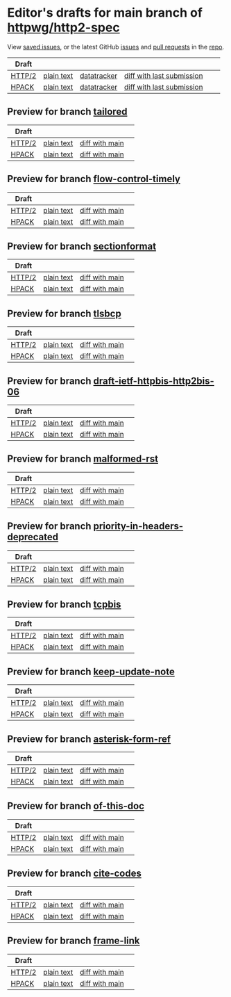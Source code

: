 # Editor's drafts for main branch of [httpwg/http2-spec](https://github.com/httpwg/http2-spec)

View [saved issues](issues.html), or the latest GitHub [issues](https://github.com/httpwg/http2-spec/issues) and [pull requests](https://github.com/httpwg/http2-spec/pulls) in the [repo](https://github.com/httpwg/http2-spec).

| Draft |     |     |     |     |     |
| ----- | --- | --- | --- | --- | --- |
| [HTTP/2](./draft-ietf-httpbis-http2bis.html) | [plain text](./draft-ietf-httpbis-http2bis.txt) | [datatracker](https://datatracker.ietf.org/doc/draft-ietf-httpbis-http2bis) | [diff with last submission](https://www.ietf.org/rfcdiff?url1=draft-ietf-httpbis-http2bis&amp;url2=https://httpwg.github.io/http2-spec/draft-ietf-httpbis-http2bis.txt) |  |
| [HPACK](./draft-ietf-httpbis-header-compression.html) | [plain text](./draft-ietf-httpbis-header-compression.txt) | [datatracker](https://datatracker.ietf.org/doc/draft-ietf-httpbis-header-compression) | [diff with last submission](https://www.ietf.org/rfcdiff?url1=draft-ietf-httpbis-header-compression&amp;url2=https://httpwg.github.io/http2-spec/draft-ietf-httpbis-header-compression.txt) |  |

## Preview for branch [tailored](tailored)

| Draft |     |     |     |
| ----- | --- | --- | --- |
| [HTTP/2](tailored/draft-ietf-httpbis-http2bis.html) | [plain text](tailored/draft-ietf-httpbis-http2bis.txt) | [diff with main](https://www.ietf.org/rfcdiff?url1=https://httpwg.github.io/http2-spec/draft-ietf-httpbis-http2bis.txt&amp;url2=https://httpwg.github.io/http2-spec/tailored/draft-ietf-httpbis-http2bis.txt) |
| [HPACK](tailored/draft-ietf-httpbis-header-compression.html) | [plain text](tailored/draft-ietf-httpbis-header-compression.txt) | [diff with main](https://www.ietf.org/rfcdiff?url1=https://httpwg.github.io/http2-spec/draft-ietf-httpbis-header-compression.txt&amp;url2=https://httpwg.github.io/http2-spec/tailored/draft-ietf-httpbis-header-compression.txt) |

## Preview for branch [flow-control-timely](flow-control-timely)

| Draft |     |     |     |
| ----- | --- | --- | --- |
| [HTTP/2](flow-control-timely/draft-ietf-httpbis-http2bis.html) | [plain text](flow-control-timely/draft-ietf-httpbis-http2bis.txt) | [diff with main](https://www.ietf.org/rfcdiff?url1=https://httpwg.github.io/http2-spec/draft-ietf-httpbis-http2bis.txt&amp;url2=https://httpwg.github.io/http2-spec/flow-control-timely/draft-ietf-httpbis-http2bis.txt) |
| [HPACK](flow-control-timely/draft-ietf-httpbis-header-compression.html) | [plain text](flow-control-timely/draft-ietf-httpbis-header-compression.txt) | [diff with main](https://www.ietf.org/rfcdiff?url1=https://httpwg.github.io/http2-spec/draft-ietf-httpbis-header-compression.txt&amp;url2=https://httpwg.github.io/http2-spec/flow-control-timely/draft-ietf-httpbis-header-compression.txt) |

## Preview for branch [sectionformat](sectionformat)

| Draft |     |     |     |
| ----- | --- | --- | --- |
| [HTTP/2](sectionformat/draft-ietf-httpbis-http2bis.html) | [plain text](sectionformat/draft-ietf-httpbis-http2bis.txt) | [diff with main](https://www.ietf.org/rfcdiff?url1=https://httpwg.github.io/http2-spec/draft-ietf-httpbis-http2bis.txt&amp;url2=https://httpwg.github.io/http2-spec/sectionformat/draft-ietf-httpbis-http2bis.txt) |
| [HPACK](sectionformat/draft-ietf-httpbis-header-compression.html) | [plain text](sectionformat/draft-ietf-httpbis-header-compression.txt) | [diff with main](https://www.ietf.org/rfcdiff?url1=https://httpwg.github.io/http2-spec/draft-ietf-httpbis-header-compression.txt&amp;url2=https://httpwg.github.io/http2-spec/sectionformat/draft-ietf-httpbis-header-compression.txt) |

## Preview for branch [tlsbcp](tlsbcp)

| Draft |     |     |     |
| ----- | --- | --- | --- |
| [HTTP/2](tlsbcp/draft-ietf-httpbis-http2bis.html) | [plain text](tlsbcp/draft-ietf-httpbis-http2bis.txt) | [diff with main](https://www.ietf.org/rfcdiff?url1=https://httpwg.github.io/http2-spec/draft-ietf-httpbis-http2bis.txt&amp;url2=https://httpwg.github.io/http2-spec/tlsbcp/draft-ietf-httpbis-http2bis.txt) |
| [HPACK](tlsbcp/draft-ietf-httpbis-header-compression.html) | [plain text](tlsbcp/draft-ietf-httpbis-header-compression.txt) | [diff with main](https://www.ietf.org/rfcdiff?url1=https://httpwg.github.io/http2-spec/draft-ietf-httpbis-header-compression.txt&amp;url2=https://httpwg.github.io/http2-spec/tlsbcp/draft-ietf-httpbis-header-compression.txt) |

## Preview for branch [draft-ietf-httpbis-http2bis-06](draft-ietf-httpbis-http2bis-06)

| Draft |     |     |     |
| ----- | --- | --- | --- |
| [HTTP/2](draft-ietf-httpbis-http2bis-06/draft-ietf-httpbis-http2bis.html) | [plain text](draft-ietf-httpbis-http2bis-06/draft-ietf-httpbis-http2bis.txt) | [diff with main](https://www.ietf.org/rfcdiff?url1=https://httpwg.github.io/http2-spec/draft-ietf-httpbis-http2bis.txt&amp;url2=https://httpwg.github.io/http2-spec/draft-ietf-httpbis-http2bis-06/draft-ietf-httpbis-http2bis.txt) |
| [HPACK](draft-ietf-httpbis-http2bis-06/draft-ietf-httpbis-header-compression.html) | [plain text](draft-ietf-httpbis-http2bis-06/draft-ietf-httpbis-header-compression.txt) | [diff with main](https://www.ietf.org/rfcdiff?url1=https://httpwg.github.io/http2-spec/draft-ietf-httpbis-header-compression.txt&amp;url2=https://httpwg.github.io/http2-spec/draft-ietf-httpbis-http2bis-06/draft-ietf-httpbis-header-compression.txt) |

## Preview for branch [malformed-rst](malformed-rst)

| Draft |     |     |     |
| ----- | --- | --- | --- |
| [HTTP/2](malformed-rst/draft-ietf-httpbis-http2bis.html) | [plain text](malformed-rst/draft-ietf-httpbis-http2bis.txt) | [diff with main](https://www.ietf.org/rfcdiff?url1=https://httpwg.github.io/http2-spec/draft-ietf-httpbis-http2bis.txt&amp;url2=https://httpwg.github.io/http2-spec/malformed-rst/draft-ietf-httpbis-http2bis.txt) |
| [HPACK](malformed-rst/draft-ietf-httpbis-header-compression.html) | [plain text](malformed-rst/draft-ietf-httpbis-header-compression.txt) | [diff with main](https://www.ietf.org/rfcdiff?url1=https://httpwg.github.io/http2-spec/draft-ietf-httpbis-header-compression.txt&amp;url2=https://httpwg.github.io/http2-spec/malformed-rst/draft-ietf-httpbis-header-compression.txt) |

## Preview for branch [priority-in-headers-deprecated](priority-in-headers-deprecated)

| Draft |     |     |     |
| ----- | --- | --- | --- |
| [HTTP/2](priority-in-headers-deprecated/draft-ietf-httpbis-http2bis.html) | [plain text](priority-in-headers-deprecated/draft-ietf-httpbis-http2bis.txt) | [diff with main](https://www.ietf.org/rfcdiff?url1=https://httpwg.github.io/http2-spec/draft-ietf-httpbis-http2bis.txt&amp;url2=https://httpwg.github.io/http2-spec/priority-in-headers-deprecated/draft-ietf-httpbis-http2bis.txt) |
| [HPACK](priority-in-headers-deprecated/draft-ietf-httpbis-header-compression.html) | [plain text](priority-in-headers-deprecated/draft-ietf-httpbis-header-compression.txt) | [diff with main](https://www.ietf.org/rfcdiff?url1=https://httpwg.github.io/http2-spec/draft-ietf-httpbis-header-compression.txt&amp;url2=https://httpwg.github.io/http2-spec/priority-in-headers-deprecated/draft-ietf-httpbis-header-compression.txt) |

## Preview for branch [tcpbis](tcpbis)

| Draft |     |     |     |
| ----- | --- | --- | --- |
| [HTTP/2](tcpbis/draft-ietf-httpbis-http2bis.html) | [plain text](tcpbis/draft-ietf-httpbis-http2bis.txt) | [diff with main](https://www.ietf.org/rfcdiff?url1=https://httpwg.github.io/http2-spec/draft-ietf-httpbis-http2bis.txt&amp;url2=https://httpwg.github.io/http2-spec/tcpbis/draft-ietf-httpbis-http2bis.txt) |
| [HPACK](tcpbis/draft-ietf-httpbis-header-compression.html) | [plain text](tcpbis/draft-ietf-httpbis-header-compression.txt) | [diff with main](https://www.ietf.org/rfcdiff?url1=https://httpwg.github.io/http2-spec/draft-ietf-httpbis-header-compression.txt&amp;url2=https://httpwg.github.io/http2-spec/tcpbis/draft-ietf-httpbis-header-compression.txt) |

## Preview for branch [keep-update-note](keep-update-note)

| Draft |     |     |     |
| ----- | --- | --- | --- |
| [HTTP/2](keep-update-note/draft-ietf-httpbis-http2bis.html) | [plain text](keep-update-note/draft-ietf-httpbis-http2bis.txt) | [diff with main](https://www.ietf.org/rfcdiff?url1=https://httpwg.github.io/http2-spec/draft-ietf-httpbis-http2bis.txt&amp;url2=https://httpwg.github.io/http2-spec/keep-update-note/draft-ietf-httpbis-http2bis.txt) |
| [HPACK](keep-update-note/draft-ietf-httpbis-header-compression.html) | [plain text](keep-update-note/draft-ietf-httpbis-header-compression.txt) | [diff with main](https://www.ietf.org/rfcdiff?url1=https://httpwg.github.io/http2-spec/draft-ietf-httpbis-header-compression.txt&amp;url2=https://httpwg.github.io/http2-spec/keep-update-note/draft-ietf-httpbis-header-compression.txt) |

## Preview for branch [asterisk-form-ref](asterisk-form-ref)

| Draft |     |     |     |
| ----- | --- | --- | --- |
| [HTTP/2](asterisk-form-ref/draft-ietf-httpbis-http2bis.html) | [plain text](asterisk-form-ref/draft-ietf-httpbis-http2bis.txt) | [diff with main](https://www.ietf.org/rfcdiff?url1=https://httpwg.github.io/http2-spec/draft-ietf-httpbis-http2bis.txt&amp;url2=https://httpwg.github.io/http2-spec/asterisk-form-ref/draft-ietf-httpbis-http2bis.txt) |
| [HPACK](asterisk-form-ref/draft-ietf-httpbis-header-compression.html) | [plain text](asterisk-form-ref/draft-ietf-httpbis-header-compression.txt) | [diff with main](https://www.ietf.org/rfcdiff?url1=https://httpwg.github.io/http2-spec/draft-ietf-httpbis-header-compression.txt&amp;url2=https://httpwg.github.io/http2-spec/asterisk-form-ref/draft-ietf-httpbis-header-compression.txt) |

## Preview for branch [of-this-doc](of-this-doc)

| Draft |     |     |     |
| ----- | --- | --- | --- |
| [HTTP/2](of-this-doc/draft-ietf-httpbis-http2bis.html) | [plain text](of-this-doc/draft-ietf-httpbis-http2bis.txt) | [diff with main](https://www.ietf.org/rfcdiff?url1=https://httpwg.github.io/http2-spec/draft-ietf-httpbis-http2bis.txt&amp;url2=https://httpwg.github.io/http2-spec/of-this-doc/draft-ietf-httpbis-http2bis.txt) |
| [HPACK](of-this-doc/draft-ietf-httpbis-header-compression.html) | [plain text](of-this-doc/draft-ietf-httpbis-header-compression.txt) | [diff with main](https://www.ietf.org/rfcdiff?url1=https://httpwg.github.io/http2-spec/draft-ietf-httpbis-header-compression.txt&amp;url2=https://httpwg.github.io/http2-spec/of-this-doc/draft-ietf-httpbis-header-compression.txt) |

## Preview for branch [cite-codes](cite-codes)

| Draft |     |     |     |
| ----- | --- | --- | --- |
| [HTTP/2](cite-codes/draft-ietf-httpbis-http2bis.html) | [plain text](cite-codes/draft-ietf-httpbis-http2bis.txt) | [diff with main](https://www.ietf.org/rfcdiff?url1=https://httpwg.github.io/http2-spec/draft-ietf-httpbis-http2bis.txt&amp;url2=https://httpwg.github.io/http2-spec/cite-codes/draft-ietf-httpbis-http2bis.txt) |
| [HPACK](cite-codes/draft-ietf-httpbis-header-compression.html) | [plain text](cite-codes/draft-ietf-httpbis-header-compression.txt) | [diff with main](https://www.ietf.org/rfcdiff?url1=https://httpwg.github.io/http2-spec/draft-ietf-httpbis-header-compression.txt&amp;url2=https://httpwg.github.io/http2-spec/cite-codes/draft-ietf-httpbis-header-compression.txt) |

## Preview for branch [frame-link](frame-link)

| Draft |     |     |     |
| ----- | --- | --- | --- |
| [HTTP/2](frame-link/draft-ietf-httpbis-http2bis.html) | [plain text](frame-link/draft-ietf-httpbis-http2bis.txt) | [diff with main](https://www.ietf.org/rfcdiff?url1=https://httpwg.github.io/http2-spec/draft-ietf-httpbis-http2bis.txt&amp;url2=https://httpwg.github.io/http2-spec/frame-link/draft-ietf-httpbis-http2bis.txt) |
| [HPACK](frame-link/draft-ietf-httpbis-header-compression.html) | [plain text](frame-link/draft-ietf-httpbis-header-compression.txt) | [diff with main](https://www.ietf.org/rfcdiff?url1=https://httpwg.github.io/http2-spec/draft-ietf-httpbis-header-compression.txt&amp;url2=https://httpwg.github.io/http2-spec/frame-link/draft-ietf-httpbis-header-compression.txt) |

